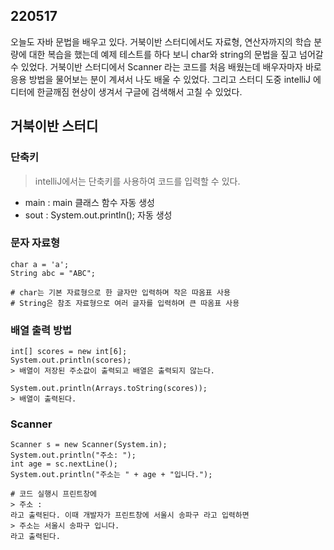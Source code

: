 ## 220517
오늘도 자바 문법을 배우고 있다. 거북이반 스터디에서도 자료형, 연산자까지의 학습 분량에 대한 복습을 했는데 예제 테스트를 하다 보니 char와 string의 문법을 짚고 넘어갈 수 있었다. 거북이반 스터디에서 Scanner 라는 코드를 처음 배웠는데 배우자마자 바로 응용 방법을 물어보는 분이 계셔서 나도 배울 수 있었다. 그리고 스터디 도중 intelliJ 에디터에 한글깨짐 현상이 생겨서 구글에 검색해서 고칠 수 있었다. 

## 거북이반 스터디

### 단축키
> intelliJ에서는 단축키를 사용하여 코드를 입력할 수 있다.
- main : main 클래스 함수 자동 생성
- sout : System.out.println(); 자동 생성

### 문자 자료형
```
char a = 'a';
String abc = "ABC";

# char는 기본 자료형으로 한 글자만 입력하며 작은 따옴표 사용
# String은 참조 자료형으로 여러 글자를 입력하며 큰 따옴표 사용
```
### 배열 출력 방법
```
int[] scores = new int[6];
System.out.println(scores);
> 배열이 저장된 주소값이 출력되고 배열은 출력되지 않는다.

System.out.println(Arrays.toString(scores));
> 배열이 출력된다.
```

### Scanner
```
Scanner s = new Scanner(System.in);
System.out.println("주소: ");
int age = sc.nextLine();
System.out.println("주소는 " + age + "입니다.");

# 코드 실행시 프린트창에
> 주소 : 
라고 출력된다. 이때 개발자가 프린트창에 서울시 송파구 라고 입력하면
> 주소는 서울시 송파구 입니다.
라고 출력된다.
```